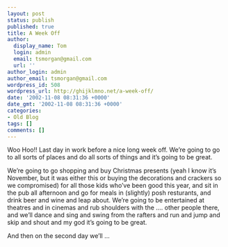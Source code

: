 ```yaml
---
layout: post
status: publish
published: true
title: A Week Off
author:
  display_name: Tom
  login: admin
  email: tsmorgan@gmail.com
  url: ''
author_login: admin
author_email: tsmorgan@gmail.com
wordpress_id: 508
wordpress_url: http://ghijklmno.net/a-week-off/
date: '2002-11-08 08:31:36 +0000'
date_gmt: '2002-11-08 08:31:36 +0000'
categories:
- Old Blog
tags: []
comments: []
---
```

<p>Woo Hoo!! Last day in work before a nice long week off. We&#8217;re going to go to all sorts of places and do all sorts of things and it&#8217;s going to be great.</p>

<p>We&#8217;re going to go shopping and buy Christmas presents (yeah I know it&#8217;s November, but it was either this or buying the decorations and crackers so we compromised) for all those kids who&#8217;ve been good this year, and sit in the pub all afternoon and go for meals in (slightly) posh resturants, and drink beer and wine and leap about. We&#8217;re going to be entertained at theatres and in cinemas and rub shoulders with the .... other people there, and we&#8217;ll dance and sing and swing from the rafters and run and jump and skip and shout and my god it&#8217;s going to be great.</p>

<p>And then on the second day we&#8217;ll ...</p>

